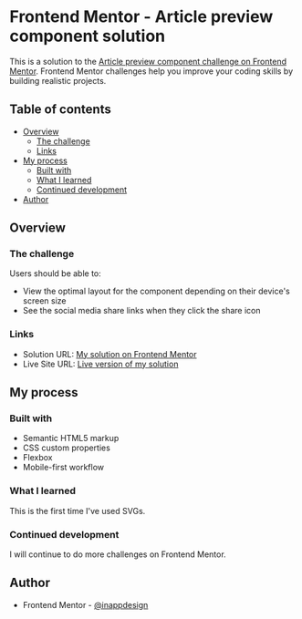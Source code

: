 # Frontend Mentor - Article preview component solution

This is a solution to the [Article preview component challenge on Frontend Mentor](https://www.frontendmentor.io/challenges/article-preview-component-dYBN_pYFT). Frontend Mentor challenges help you improve your coding skills by building realistic projects.

## Table of contents

- [Overview](#overview)
  - [The challenge](#the-challenge)
  - [Links](#links)
- [My process](#my-process)
  - [Built with](#built-with)
  - [What I learned](#what-i-learned)
  - [Continued development](#continued-development)
- [Author](#author)

## Overview

### The challenge

Users should be able to:

- View the optimal layout for the component depending on their device's screen size
- See the social media share links when they click the share icon

### Links

- Solution URL: [My solution on Frontend Mentor]()
- Live Site URL: [Live version of my solution](https://article-preview-component-frontend-mentor-sigma.vercel.app/)

## My process

### Built with

- Semantic HTML5 markup
- CSS custom properties
- Flexbox
- Mobile-first workflow

### What I learned

This is the first time I've used SVGs.

### Continued development

I will continue to do more challenges on Frontend Mentor.

## Author

- Frontend Mentor - [@inappdesign](https://www.frontendmentor.io/profile/inappdesign)
